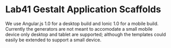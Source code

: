 # Lab41 Gestalt Application Scaffolds

We use Angular.js 1.0 for a desktop build and Ionic 1.0 for a mobile build. Currently the generators are not meant to accomodate a small mobile device only desktop and tablet are supported; although the templates could easily be extended to support a small device.